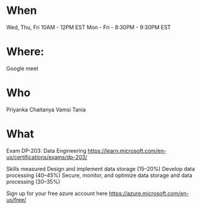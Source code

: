# When 

Wed, Thu, Fri 10AM - 12PM EST 
Mon - Fri - 8:30PM - 9:30PM EST

# Where: 

Google meet

# Who
Priyanka
Chaitanya 
Vamsi
Tania

# What 

Exam DP-203: Data Engineering https://learn.microsoft.com/en-us/certifications/exams/dp-203/

Skills measured
Design and implement data storage (15–20%)
Develop data processing (40–45%)
Secure, monitor, and optimize data storage and data processing (30–35%)

Sign up for your free azure account here https://azure.microsoft.com/en-us/free/

